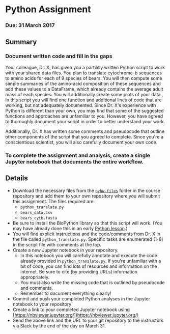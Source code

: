 # Python Assignment

### Due: 31 March 2017

## Summary

### Document written code and fill in the gaps

Your colleague, Dr. X, has given you a partially written Python script to work with your shared data files. 
You plan to translate cytochrome-b sequences to amino acids for each of 9 species of bears. 
You will then compute some simple summaries of the amino-acid composition of these sequences and add these values to a DataFrame, which already contains the average adult mass of each species. 
You will additionally create some plots of your data. 
In this script you will find one function and additional lines of code that are working, but not adequately documented. Since Dr. X's experience with Python is different than your own, you may find that some of the suggested functions and approaches are unfamiliar to you. However, you have agreed to thoroughly document your script in order to better understand your work.

Additionally, Dr. X has written some comments and pseudocode that outline other components of the script that you agreed to complete. Since you're a conscientious scientist, you will also carefully document your own code.

### To complete the assignment and analysis, create a single Jupyter notebook that documents the entire workflow. 

## Details

* Download the necessary files from the [`pyhw-files`](https://github.com/EEOB-BioData/BCB546X-Spring2017/tree/master/Python_Assignment/pyhw-files) folder in the course repository and add them to your own repository where you will submit this assignment. The files required are:
    * `python_translate.py`
    * `bears_data.csv`
    * `bears_cytb.fasta`
* Be sure to install the BioPython library so that this script will work. (You may have already done this in an early [Python lesson](https://eeob-biodata.github.io/2017-python-programming/02-datatypes).)
* You will find explicit instructions and the code/comments from Dr. X in the file called `python_translate.py`.
Specific tasks are enumerated (1-8) in the script file with comments at the top.
* Create a new Jupyter notebook in your repository. 
    * In this notebook you will carefully annotate and execute the code already provided in `python_translate.py`. If you're unfamiliar with a bit of code, you can find lots of resources and information on the internet. Be sure to cite (by providing URLs) information appropriately. 
    * You must also write the missing code that is outlined by pseudocode and comments.
    * Remember to document everything clearly!
* Commit and push your completed Python analyses in the Jupyter notebook to your repository
* Create a link to your completed Jupyter notebook using [https://nbviewer.jupyter.org/](https://nbviewer.jupyter.org/)
* Send the above link and the URL to your git repository to the instructors via Slack by the end of the day on March 31.


